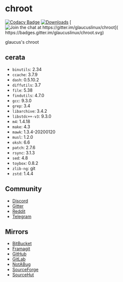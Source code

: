 # chroot
[![Codacy Badge](
https://api.codacy.com/project/badge/Grade/cc745810f87b497d9e6883fff82eb707)](
https://app.codacy.com/gh/glaucuslinux/chroot?utm_source=github.com&utm_medium=referral&utm_content=glaucuslinux/chroot&utm_campaign=Badge_Grade_Dashboard)
[![Downloads](
https://img.shields.io/github/downloads/glaucuslinux/chroot/total.svg)](
https://github.com/glaucuslinux/chroot/releases)
[![Join the chat at https://gitter.im/glaucuslinux/chroot](
https://badges.gitter.im/glaucuslinux/chroot.svg)](
https://gitter.im/glaucuslinux/chroot?utm_source=badge&utm_medium=badge&utm_campaign=pr-badge&utm_content=badge)

glaucus's chroot

## cerata
* `binutils`: 2.34
* `ccache`: 3.7.9
* `dash`: 0.5.10.2
* `diffutils`: 3.7
* `file`: 5.38
* `findutils`: 4.7.0
* `gcc`: 9.3.0
* `grep`: 3.4
* `libarchive`: 3.4.2
* `libstdc++-v3`: 9.3.0
* `m4`: 1.4.18
* `make`: 4.3
* `mawk`: 1.3.4-20200120
* `musl`: 1.2.0
* `oksh`: 6.6
* `patch`: 2.7.6
* `rsync`: 3.1.3
* `sed`: 4.8
* `toybox`: 0.8.2
* `zlib-ng`: git
* `zstd`: 1.4.4

## Community
* [Discord](https://discord.gg/nDKNmNc)
* [Gitter](https://gitter.im/glaucuslinux/chroot)
* [Reddit](https://www.reddit.com/r/glaucus)
* [Telegram](https://t.me/glaucuslinux)

## Mirrors
* [BitBucket](https://bitbucket.org/glaucuslinux/chroot)
* [Framagit](https://framagit.org/glaucuslinux/chroot)
* [GitHub](https://github.com/glaucuslinux/chroot)
* [GitLab](https://gitlab.com/glaucuslinux/chroot)
* [NotABug](https://notabug.org/glaucuslinux/chroot)
* [SourceForge](https://git.code.sf.net/p/glaucuslinux/chroot)
* [SourceHut](https://git.sr.ht/~glaucuslinux/chroot)
